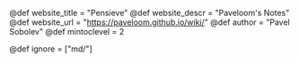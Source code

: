 <!-- Global variables -->
@def website_title = "Pensieve"
@def website_descr = "Paveloom's Notes"
@def website_url   = "https://paveloom.github.io/wiki/"
@def author = "Pavel Sobolev"
@def mintoclevel = 2

<!-- Ignore list -->
@def ignore = ["md/"]
